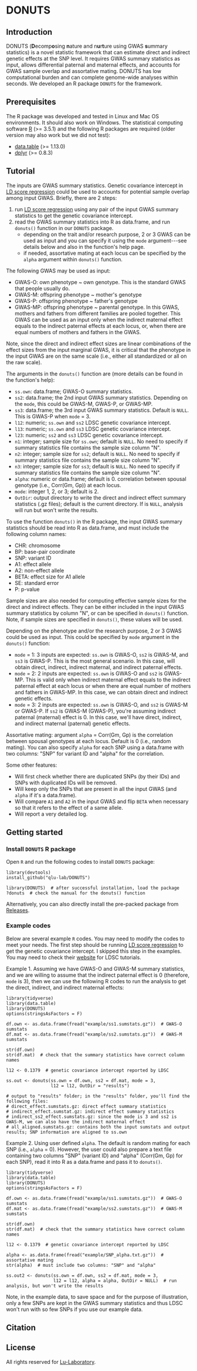 # DONUTS

## Introduction
DONUTS (**D**ecomp**o**sing **n**ature and n**u**r**t**ure using GWAS **s**ummary statistics) is a novel statistic framework that can estimate direct and indirect genetic effects at the SNP level. It requires GWAS summary statistics as input, allows differential paternal and maternal effects, and accounts for GWAS sample overlap and assortative mating. DONUTS has low computational burden and can complete genome-wide analyses within seconds. We developed an R package `DONUTS` for the framework.

## Prerequisites
The R package was developed and tested in Linux and Mac OS environments. It should also work on Windows. The statistical computing software [R](https://www.r-project.org/) (>= 3.5.1) and the following R packages are required (older version may also work but we did not test):
* [data.table](https://cran.r-project.org/web/packages/data.table/index.html) (>= 1.13.0)
* [dplyr](https://cran.r-project.org/web/packages/dplyr/index.html) (>= 0.8.3)

## Tutorial
The inputs are GWAS summary statistics. Genetic covariance intercept in [LD score regression](https://github.com/bulik/ldsc) could be used to accounts for potential sample overlap among input GWAS. Briefly, there are 2 steps:

1. run [LD score regression](https://github.com/bulik/ldsc) using any pair of the input GWAS summary statistics to get the genetic covariance intercept.
2. read the GWAS summary statistics into R as data.frame, and run `donuts()` function in our `DONUTS` package. 
    * depending on the trait and/or research purpose, 2 or 3 GWAS can be used as input and you can specify it using the `mode` argument---see details below and also in the function's help page.
    * if needed, assortative mating at each locus can be specified by the `alpha` argument within `donuts()` function.

The following GWAS may be used as input:
* GWAS-O: own phenotype ~ own genotype. This is the standard GWAS that people usually do.
* GWAS-M: offspring phenotype ~ mother's genotype
* GWAS-P: offspring phenotype ~ father's genotype
* GWAS-MP: offspring phenotype ~ parental genotype. In this GWAS, mothers and fathers from different families are pooled together. This GWAS can be used as an input only when the indirect maternal effect equals to the indirect paternal effects at each locus, or, when there are equal numbers of mothers and fathers in the GWAS.

Note, since the direct and indirect effect sizes are linear combinations of the effect sizes from the input marginal GWAS, it is critical that the phenotype in the input GWAS are on the same scale (i.e., either all standardized or all on the raw scale).

The arguments in the `donuts()` function are (more details can be found in the function's help):
* `ss.own`: data.frame; GWAS-O summary statistics.
* `ss2`: data.frame; the 2nd input GWAS summary statistics. Depending on the `mode`, this could be GWAS-M, GWAS-P, or GWAS-MP.
* `ss3`: data.frame; the 3rd input GWAS summary statistics. Default is `NULL`. This is GWAS-P when `mode` = 3.
* `l12`: numeric; `ss.own` and `ss2` LDSC genetic covariance intercept.
* `l13`: numeric; `ss.own` and `ss3` LDSC genetic covariance intercept.
* `l23`: numeric; `ss2` and `ss3` LDSC genetic covariance intercept.
* `n1`: integer; sample size for `ss.own`; default is `NULL`. No need to specify if summary statistics file contains the sample size column "N".
* `n2`: integer; sample size for `ss2`; default is `NULL`. No need to specify if summary statistics file contains the sample size column "N".
* `n3`: integer; sample size for `ss3`; default is `NULL`. No need to specify if summary statistics file contains the sample size column "N".
* `alpha`: numeric or data.frame; default is 0. correlation between spousal genotype (i.e., Corr(Gm, Gp)) at each locus.
* `mode`: integer 1, 2, or 3; default is 2.
* `OutDir`: output directory to write the direct and indirect effect summary statistics (.gz files); default is the current directory. If is `NULL`, analysis will run but won't write the results.

To use the function `donuts()` in the R package, the input GWAS summary statistics should be read into R as data.frame, and must include the following column names:

* CHR: chromosome
* BP: base-pair coordinate
* SNP: variant ID
* A1: effect allele
* A2: non-effect allele
* BETA: effect size for A1 allele
* SE: standard error
* P: p-value

Sample sizes are also needed for computing effective sample sizes for the direct and indirect effects. They can be either included in the input GWAS summary statistics by column "N", or can be specified in `donuts()` function. Note, if sample sizes are specified in `donuts()`, these values will be used.

Depending on the phenotype and/or the research purpose, 2 or 3 GWAS could be used as input. This could be specified by `mode` argument in the `donuts()` function:
* `mode` = 1: 3 inputs are expected: `ss.own` is GWAS-O, `ss2` is GWAS-M, and `ss3` is GWAS-P. This is the most general scenario. In this case, will obtain direct, indirect, indirect maternal, and indirect paternal effects.
* `mode` = 2: 2 inputs are expected: `ss.own` is GWAS-O and `ss2` is GWAS-MP. This is valid only when indirect maternal effect equals to the indirect paternal effect at each locus or when there are equal number of mothers and fathers in GWAS-MP. In this case, we can obtain direct and indirect genetic effects.
* `mode` = 3: 2 inputs are expected: `ss.own` is GWAS-O, and `ss2` is GWAS-M or GWAS-P. If `ss2` is GWAS-M (GWAS-P), you're assuming indirect paternal (maternal) effect is 0. In this case, we'll have direct, indirect, and indirect maternal (paternal) genetic effects.

Assortative mating: argument `alpha` = Corr(Gm, Gp) is the correlation between spousal genotypes at each locus. Default is 0 (i.e., random mating). You can also specify `alpha` for each SNP using a data.frame with two columns: "SNP" for variant ID and "alpha" for the correlation.

Some other features:
* Will first check whether there are duplicated SNPs (by their IDs) and SNPs with duplicated IDs will be removed.
* Will keep only the SNPs that are present in all the input GWAS (and `alpha` if it's a data.frame).
* Will compare `A1` and `A2` in the input GWAS and flip `BETA` when necessary so that it refers to the effect of a same allele.
* Will report a very detailed log.


## Getting started

### Install `DONUTS` R package

Open `R` and run the following codes to install `DONUTS` package:

```
library(devtools)
install_github("qlu-lab/DONUTS")

library(DONUTS)  # after successful installation, load the package
?donuts  # check the manual for the donuts() function
```

Alternatively, you can also directly install the pre-packed package from [Releases](https://github.com/qlu-lab/DONUTS/releases).


### Example codes

Below are several example `R` codes. You may need to modify the codes to meet your needs. The first step should be running [LD score regression](https://github.com/bulik/ldsc) to get the genetic covariance intercept. I skipped this step in the examples. You may need to check their  [website](https://github.com/bulik/ldsc) for LDSC tutorials.

Example 1. Assuming we have GWAS-O and GWAS-M summary statistics, and we are willing to assume that the indirect paternal effect is 0 (therefore, `mode` is 3), then we can use the following R codes to run the analysis to get the direct, indirect, and indirect maternal effects:

```
library(tidyverse)
library(data.table)
library(DONUTS)
options(stringsAsFactors = F)

df.own <- as.data.frame(fread("example/ss1.sumstats.gz"))  # GWAS-O sumstats
df.mat <- as.data.frame(fread("example/ss2.sumstats.gz"))  # GWAS-M sumstats

str(df.own)
str(df.mat)  # check that the summary statistics have correct column names

l12 <- 0.1379  # genetic covariance intercept reported by LDSC

ss.out <- donuts(ss.own = df.own, ss2 = df.mat, mode = 3, 
                 l12 = l12, OutDir = "results")  

# output to "results" folder; in the "results" folder, you'll find the following files:
# direct_effect.sumstats.gz: direct effect summary statistics
# indirect_effect.sumstat.gz: indirect effect summary statistics
# indirect_ss2_effect.sumstats.gz: since the mode is 3 and ss2 is GWAS-M, we can also have the indirect maternal effect
# all_aligned.sumstats.gz: contains both the input sumstats and output results; SNP information are aligned to ss.own 

```

Example 2. Using user defined `alpha`. The default is random mating for each SNP (i.e., `alpha` = 0). However, the user could also prepare a text file containing two columns "SNP" (variant ID) and "alpha" (Corr(Gm, Gp) for each SNP), read it into R as a data.frame and pass it to `donuts()`.

```
library(tidyverse)
library(data.table)
library(DONUTS)
options(stringsAsFactors = F)

df.own <- as.data.frame(fread("example/ss1.sumstats.gz"))  # GWAS-O sumstats
df.mat <- as.data.frame(fread("example/ss2.sumstats.gz"))  # GWAS-M sumstats

str(df.own)
str(df.mat)  # check that the summary statistics have correct column names

l12 <- 0.1379  # genetic covariance intercept reported by LDSC

alpha <- as.data.frame(fread("example/SNP_alpha.txt.gz"))  # assortative mating
str(alpha)  # must include two columns: "SNP" and "alpha"

ss.out2 <- donuts(ss.own = df.own, ss2 = df.mat, mode = 3, 
                  l12 = l12, alpha = alpha, OutDir = NULL)  # run analysis, but won't write the results

```

Note, in the example data, to save space and for the purpose of illustration, only a few SNPs are kept in the GWAS summary statistics and thus LDSC won't run with so few SNPs if you use our example data.

## Citation

## License
All rights reserved for [Lu-Laboratory](https://qlu-lab.org/).

